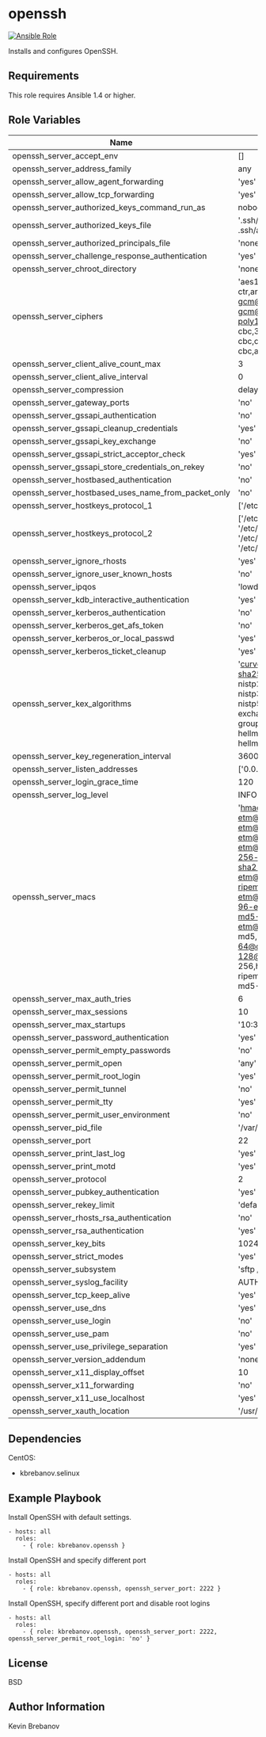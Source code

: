openssh
=======

[![Ansible Role](https://img.shields.io/ansible/role/3386.svg)](https://galaxy.ansible.com/list#/roles/3386)

Installs and configures OpenSSH.

Requirements
------------

This role requires Ansible 1.4 or higher.

Role Variables
--------------

| Name                                                | Default                                                                                                                                                                                                                                                                                                                                                                                   | Description |
|-----------------------------------------------------|-------------------------------------------------------------------------------------------------------------------------------------------------------------------------------------------------------------------------------------------------------------------------------------------------------------------------------------------------------------------------------------------|-------------|
| openssh_server_accept_env                           | []                                                                                                                                                                                                                                                                                                                                                                                        |             |
| openssh_server_address_family                       | any                                                                                                                                                                                                                                                                                                                                                                                       |             |
| openssh_server_allow_agent_forwarding               | 'yes'                                                                                                                                                                                                                                                                                                                                                                                     |             |
| openssh_server_allow_tcp_forwarding                 | 'yes'                                                                                                                                                                                                                                                                                                                                                                                     |             |
| openssh_server_authorized_keys_command_run_as       | nobody                                                                                                                                                                                                                                                                                                                                                                                    |             |
| openssh_server_authorized_keys_file                 | '.ssh/authorized_keys .ssh/authorized_keys2'                                                                                                                                                                                                                                                                                                                                              |             |
| openssh_server_authorized_principals_file           | 'none'                                                                                                                                                                                                                                                                                                                                                                                    |             |
| openssh_server_challenge_response_authentication    | 'yes'                                                                                                                                                                                                                                                                                                                                                                                     |             |
| openssh_server_chroot_directory                     | 'none'                                                                                                                                                                                                                                                                                                                                                                                    |             |
| openssh_server_ciphers                              | 'aes128-ctr,aes192-ctr,aes256-ctr,arcfour256,arcfour128,aes128-gcm@openssh.com,aes256-gcm@openssh.com,chacha20-poly1305@openssh.com,aes128-cbc,3des-cbc,blowfish-cbc,cast128-cbc,aes192-cbc,aes256-cbc,arcfour'                                                                                                                                                                           |             |
| openssh_server_client_alive_count_max               | 3                                                                                                                                                                                                                                                                                                                                                                                         |             |
| openssh_server_client_alive_interval                | 0                                                                                                                                                                                                                                                                                                                                                                                         |             |
| openssh_server_compression                          | delayed                                                                                                                                                                                                                                                                                                                                                                                   |             |
| openssh_server_gateway_ports                        | 'no'                                                                                                                                                                                                                                                                                                                                                                                      |             |
| openssh_server_gssapi_authentication                | 'no'                                                                                                                                                                                                                                                                                                                                                                                      |             |
| openssh_server_gssapi_cleanup_credentials           | 'yes'                                                                                                                                                                                                                                                                                                                                                                                     |             |
| openssh_server_gssapi_key_exchange                  | 'no'                                                                                                                                                                                                                                                                                                                                                                                      |             |
| openssh_server_gssapi_strict_acceptor_check         | 'yes'                                                                                                                                                                                                                                                                                                                                                                                     |             |
| openssh_server_gssapi_store_credentials_on_rekey    | 'no'                                                                                                                                                                                                                                                                                                                                                                                      |             |
| openssh_server_hostbased_authentication             | 'no'                                                                                                                                                                                                                                                                                                                                                                                      |             |
| openssh_server_hostbased_uses_name_from_packet_only | 'no'                                                                                                                                                                                                                                                                                                                                                                                      |             |
| openssh_server_hostkeys_protocol_1                  | ['/etc/ssh/ssh_host_key']                                                                                                                                                                                                                                                                                                                                                                 |             |
| openssh_server_hostkeys_protocol_2                  | ['/etc/ssh/ssh_host_rsa_key', '/etc/ssh/ssh_host_dsa_key', '/etc/ssh/ssh_host_ecdsa_key', '/etc/ssh/ssh_host_ed25519_key']                                                                                                                                                                                                                                                                |             |
| openssh_server_ignore_rhosts                        | 'yes'                                                                                                                                                                                                                                                                                                                                                                                     |             |
| openssh_server_ignore_user_known_hosts              | 'no'                                                                                                                                                                                                                                                                                                                                                                                      |             |
| openssh_server_ipqos                                | 'lowdelay throughput'                                                                                                                                                                                                                                                                                                                                                                     |             |
| openssh_server_kdb_interactive_authentication       | 'yes'                                                                                                                                                                                                                                                                                                                                                                                     |             |
| openssh_server_kerberos_authentication              | 'no'                                                                                                                                                                                                                                                                                                                                                                                      |             |
| openssh_server_kerberos_get_afs_token               | 'no'                                                                                                                                                                                                                                                                                                                                                                                      |             |
| openssh_server_kerberos_or_local_passwd             | 'yes'                                                                                                                                                                                                                                                                                                                                                                                     |             |
| openssh_server_kerberos_ticket_cleanup              | 'yes'                                                                                                                                                                                                                                                                                                                                                                                     |             |
| openssh_server_kex_algorithms                       | 'curve25519-sha256@libssh.org,ecdh-sha2-nistp256,ecdh-sha2-nistp384,ecdh-sha2-nistp521,diffie-hellman-group-exchange-sha256,diffie-hellman-group-exchange-sha1,diffie-hellman-group14-sha1,diffie-hellman-group1-sha1'                                                                                                                                                                    |             |
| openssh_server_key_regeneration_interval            | 3600                                                                                                                                                                                                                                                                                                                                                                                      |             |
| openssh_server_listen_addresses                     | ['0.0.0.0', '::']                                                                                                                                                                                                                                                                                                                                                                         |             |
| openssh_server_login_grace_time                     | 120                                                                                                                                                                                                                                                                                                                                                                                       |             |
| openssh_server_log_level                            | INFO                                                                                                                                                                                                                                                                                                                                                                                      |             |
| openssh_server_macs                                 | 'hmac-md5-etm@openssh.com,hmac-sha1-etm@openssh.com,umac-64-etm@openssh.com,umac-128-etm@openssh.com,hmac-sha2-256-etm@openssh.com,hmac-sha2-512-etm@openssh.com,hmac-ripemd160-etm@openssh.com,hmac-sha1-96-etm@openssh.com,hmac-md5-96-etm@openssh.com,hmac-md5,hmac-sha1,umac-64@openssh.com,umac-128@openssh.com,hmac-sha2-256,hmac-sha2-512,hmac-ripemd160,hmac-sha1-96,hmac-md5-96' |             |
| openssh_server_max_auth_tries                       | 6                                                                                                                                                                                                                                                                                                                                                                                         |             |
| openssh_server_max_sessions                         | 10                                                                                                                                                                                                                                                                                                                                                                                        |             |
| openssh_server_max_startups                         | '10:30:100'                                                                                                                                                                                                                                                                                                                                                                               |             |
| openssh_server_password_authentication              | 'yes'                                                                                                                                                                                                                                                                                                                                                                                     |             |
| openssh_server_permit_empty_passwords               | 'no'                                                                                                                                                                                                                                                                                                                                                                                      |             |
| openssh_server_permit_open                          | 'any'                                                                                                                                                                                                                                                                                                                                                                                     |             |
| openssh_server_permit_root_login                    | 'yes'                                                                                                                                                                                                                                                                                                                                                                                     |             |
| openssh_server_permit_tunnel                        | 'no'                                                                                                                                                                                                                                                                                                                                                                                      |             |
| openssh_server_permit_tty                           | 'yes'                                                                                                                                                                                                                                                                                                                                                                                     |             |
| openssh_server_permit_user_environment              | 'no'                                                                                                                                                                                                                                                                                                                                                                                      |             |
| openssh_server_pid_file                             | '/var/run/sshd.pid'                                                                                                                                                                                                                                                                                                                                                                       |             |
| openssh_server_port                                 | 22                                                                                                                                                                                                                                                                                                                                                                                        |             |
| openssh_server_print_last_log                       | 'yes'                                                                                                                                                                                                                                                                                                                                                                                     |             |
| openssh_server_print_motd                           | 'yes'                                                                                                                                                                                                                                                                                                                                                                                     |             |
| openssh_server_protocol                             | 2                                                                                                                                                                                                                                                                                                                                                                                         |             |
| openssh_server_pubkey_authentication                | 'yes'                                                                                                                                                                                                                                                                                                                                                                                     |             |
| openssh_server_rekey_limit                          | 'default none'                                                                                                                                                                                                                                                                                                                                                                            |             |
| openssh_server_rhosts_rsa_authentication            | 'no'                                                                                                                                                                                                                                                                                                                                                                                      |             |
| openssh_server_rsa_authentication                   | 'yes'                                                                                                                                                                                                                                                                                                                                                                                     |             |
| openssh_server_key_bits                             | 1024                                                                                                                                                                                                                                                                                                                                                                                      |             |
| openssh_server_strict_modes                         | 'yes'                                                                                                                                                                                                                                                                                                                                                                                     |             |
| openssh_server_subsystem                            | 'sftp /usr/lib/openssh/sftp-server'                                                                                                                                                                                                                                                                                                                                                       |             |
| openssh_server_syslog_facility                      | AUTH                                                                                                                                                                                                                                                                                                                                                                                      |             |
| openssh_server_tcp_keep_alive                       | 'yes'                                                                                                                                                                                                                                                                                                                                                                                     |             |
| openssh_server_use_dns                              | 'yes'                                                                                                                                                                                                                                                                                                                                                                                     |             |
| openssh_server_use_login                            | 'no'                                                                                                                                                                                                                                                                                                                                                                                      |             |
| openssh_server_use_pam                              | 'no'                                                                                                                                                                                                                                                                                                                                                                                      |             |
| openssh_server_use_privilege_separation             | 'yes'                                                                                                                                                                                                                                                                                                                                                                                     |             |
| openssh_server_version_addendum                     | 'none'                                                                                                                                                                                                                                                                                                                                                                                    |             |
| openssh_server_x11_display_offset                   | 10                                                                                                                                                                                                                                                                                                                                                                                        |             |
| openssh_server_x11_forwarding                       | 'no'                                                                                                                                                                                                                                                                                                                                                                                      |             |
| openssh_server_x11_use_localhost                    | 'yes'                                                                                                                                                                                                                                                                                                                                                                                     |             |
| openssh_server_xauth_location                       | '/usr/bin/xauth'                                                                                                                                                                                                                                                                                                                                                                          |             |

Dependencies
------------

CentOS:
  - kbrebanov.selinux

Example Playbook
----------------

Install OpenSSH with default settings.
```
- hosts: all
  roles:
    - { role: kbrebanov.openssh }
```

Install OpenSSH and specify different port
```
- hosts: all
  roles:
    - { role: kbrebanov.openssh, openssh_server_port: 2222 }
```

Install OpenSSH, specify different port and disable root logins
```
- hosts: all
  roles:
    - { role: kbrebanov.openssh, openssh_server_port: 2222, openssh_server_permit_root_login: 'no' }
```

License
-------

BSD

Author Information
------------------

Kevin Brebanov

